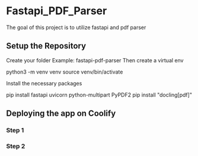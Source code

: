 # Fastapi_PDF_Parser

The goal of this project is to utilize fastapi and pdf parser

## Setup the Repository

Create your folder Example: fastapi-pdf-parser
Then create a virtual env

python3 -m venv venv
source venv/bin/activate

Install the necessary packages

pip install fastapi uvicorn python-multipart PyPDF2
pip install "docling[pdf]"

## Deploying the app on Coolify

### Step 1

### Step 2





